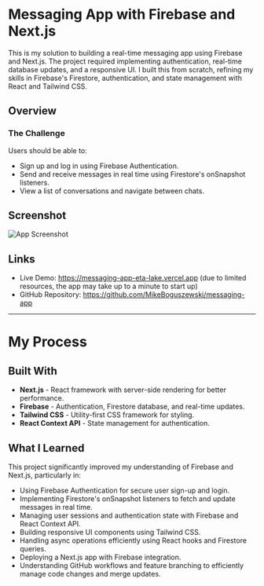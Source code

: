 # **Messaging App with Firebase and Next.js**

This is my solution to building a real-time messaging app using Firebase and Next.js. The project required implementing authentication, real-time database updates, and a responsive UI. I built this from scratch, refining my skills in Firebase's Firestore, authentication, and state management with React and Tailwind CSS.

## **Overview**

### **The Challenge**
Users should be able to:

- Sign up and log in using Firebase Authentication.
- Send and receive messages in real time using Firestore's onSnapshot listeners.
- View a list of conversations and navigate between chats.

## **Screenshot**

![App Screenshot](./screenshot.jpg)

## **Links**
- Live Demo: https://messaging-app-eta-lake.vercel.app (due to limited resources, the app may take up to a minute to start up)
- GitHub Repository: https://github.com/MikeBoguszewski/messaging-app

---

# **My Process**

## **Built With**

- **Next.js** - React framework with server-side rendering for better performance.
- **Firebase** - Authentication, Firestore database, and real-time updates.
- **Tailwind CSS** - Utility-first CSS framework for styling.
- **React Context API** - State management for authentication.

## **What I Learned**
This project significantly improved my understanding of Firebase and Next.js, particularly in:

- Using Firebase Authentication for secure user sign-up and login.
- Implementing Firestore's onSnapshot listeners to fetch and update messages in real time.
- Managing user sessions and authentication state with Firebase and React Context API.
- Building responsive UI components using Tailwind CSS.
- Handling async operations efficiently using React hooks and Firestore queries.
- Deploying a Next.js app with Firebase integration.
- Understanding GitHub workflows and feature branching to efficiently manage code changes and merge updates.

